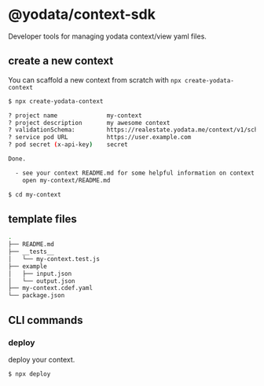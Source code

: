 # @yodata/context-sdk

Developer tools for managing yodata context/view yaml files.

## create a new context

You can scaffold a new context from scratch with `npx create-yodata-context`

```bash
$ npx create-yodata-context

? project name              my-context
? project description       my awesome context
? validationSchema:         https://realestate.yodata.me/context/v1/schema.yaml
? service pod URL           https://user.example.com
? pod secret (x-api-key)    secret

Done.

  - see your context README.md for some helpful information on context development:
    open my-context/README.md

$ cd my-context

```

## template files

```bash
.
├── README.md
├── __tests__
│   └── my-context.test.js
├── example
│   ├── input.json
│   └── output.json
├── my-context.cdef.yaml
└── package.json

```

## CLI commands

### deploy

deploy your context.

```sh
$ npx deploy
```
